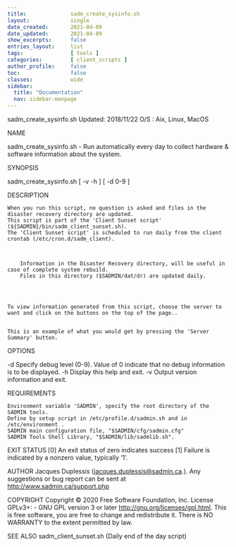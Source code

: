 ```yaml
---
title:              sadm_create_sysinfo.sh
layout:             single
date_created:       2021-04-09
date_updated:       2021-04-09 
show_excerpts:      false
entries_layout:     list
tags:               [ tools ]
categories:         [ client_scripts ] 
author_profile:     false
toc:                false
classes:            wide
sidebar:
  title: "Documentation"
  nav: sidebar-manpage
---
```



sadm_create_sysinfo.sh
Updated: 2018/11/22
O/S : Aix, Linux, MacOS
 
NAME

sadm_create_sysinfo.sh   -   Run automatically every day to collect hardware & software information about the system.
 
SYNOPSIS

sadm_create_sysinfo.sh     [ -v -h  ]    [ -d   0-9  ]   
 
DESCRIPTION

    When you run this script, no question is asked and files in the disaster recovery directory are updated.
    This script is part of the 'Client Sunset script' (${SADMIN}/bin/sadm_client_sunset.sh).
    The 'Client Sunset script' is scheduled to run daily from the client crontab (/etc/cron.d/sadm_client).



        Information in the Disaster Recovery directory, will be useful in case of complete system rebuild.
        Files in this directory ($SADMIN/dat/dr) are updated daily.




    To view information generated from this script, choose the server to want and click on the buttons on the top of the page..


    This is an example of what you would get by pressing the 'Server Summary' button.


 
OPTIONS

-d
    Specify debug level (0-9).
    Value of 0 indicate that no debug information is to be displayed.
-h
    Display this help and exit.
-v
    Output version information and exit.



REQUIREMENTS

    Environment variable 'SADMIN', specify the root directory of the SADMIN tools.
    Define by setup script in /etc/profile.d/sadmin.sh and in /etc/environment .
    SADMIN main configuration file, "$SADMIN/cfg/sadmin.cfg"
    SADMIN Tools Shell Library, "$SADMIN/lib/sadmlib.sh".


 
EXIT STATUS
[0]    An exit status of zero indicates success
[1]    Failure is indicated by a nonzero value, typically ‘1’.

 
AUTHOR
Jacques Duplessis (jacques.duplessis@sadmin.ca.).
Any suggestions or bug report can be sent at http://www.sadmin.ca/support.php

 
COPYRIGHT
Copyright © 2020 Free Software Foundation, Inc. License GPLv3+:
    - GNU GPL version 3 or later http://gnu.org/licenses/gpl.html.
This is free software, you are free to change and redistribute it.
There is NO WARRANTY to the extent permitted by law.

 
SEE ALSO
sadm_client_sunset.sh   (Daily end of the day script) 